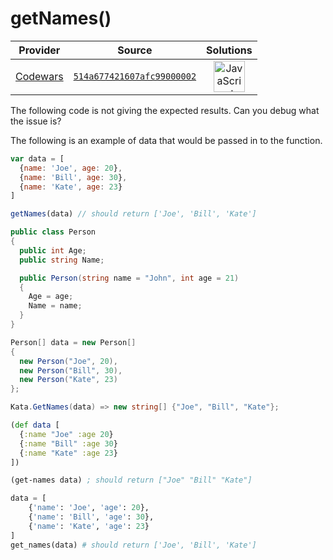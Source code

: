 [_metadata_:generated]: - "true"

# getNames()

<!-- INFO TABLE BEGIN -->

| Provider                                        | Source                                                                               | Solutions                                                                                                                                                    |
| :---------------------------------------------: | :----------------------------------------------------------------------------------: | :----------------------------------------------------------------------------------------------------------------------------------------------------------: |
| [Codewars](../../../docs/providers/Codewars.md) | [`514a677421607afc99000002`](https://www.codewars.com/kata/514a677421607afc99000002) | [<img src="https://res.cloudinary.com/rascaltwo/image/upload/v1631924076/javascript_ehszr7.svg" alt="JavaScript" title="JavaScript" width="50" />](solve.js) |

<!-- INFO TABLE END -->

The following code is not giving the expected results. Can you debug what the issue is?

The following is an example of data that would be passed in to the function. 

```javascript
var data = [
  {name: 'Joe', age: 20},
  {name: 'Bill', age: 30},
  {name: 'Kate', age: 23}
]

getNames(data) // should return ['Joe', 'Bill', 'Kate']
```
```csharp
public class Person
{
  public int Age;
  public string Name;

  public Person(string name = "John", int age = 21)
  {
    Age = age;
    Name = name;
  }
}

Person[] data = new Person[]
{
  new Person("Joe", 20),
  new Person("Bill", 30),
  new Person("Kate", 23)
};

Kata.GetNames(data) => new string[] {"Joe", "Bill", "Kate"};
```
```clojure
(def data [
  {:name "Joe" :age 20}
  {:name "Bill" :age 30}
  {:name "Kate" :age 23}
])

(get-names data) ; should return ["Joe" "Bill" "Kate"]
```
```python
data = [
    {'name': 'Joe', 'age': 20},
    {'name': 'Bill', 'age': 30},
    {'name': 'Kate', 'age': 23}
]
get_names(data) # should return ['Joe', 'Bill', 'Kate']
```

